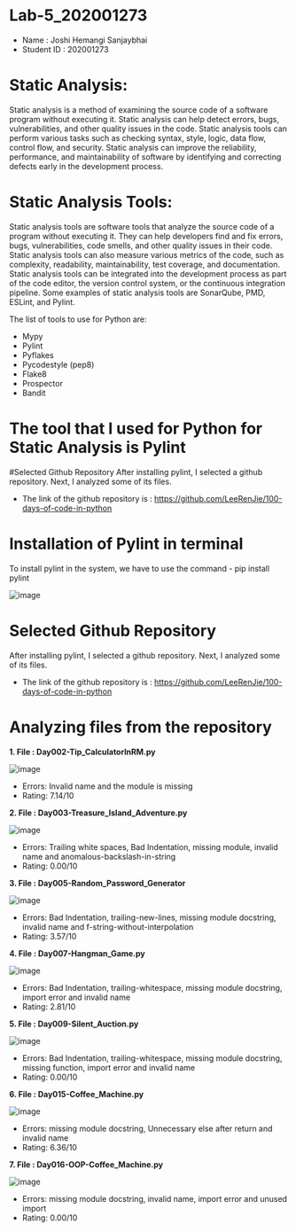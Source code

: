 # Lab-5_202001273

- Name : Joshi Hemangi Sanjaybhai
- Student ID : 202001273

# Static Analysis:
Static analysis is a method of examining the source code of a software program without executing it. Static analysis can help detect errors, bugs, vulnerabilities, and other quality issues in the code. Static analysis tools can perform various tasks such as checking syntax, style, logic, data flow, control flow, and security. Static analysis can improve the reliability, performance, and maintainability of software by identifying and correcting defects early in the development process.

# Static Analysis Tools:
Static analysis tools are software tools that analyze the source code of a program without executing it. They can help developers find and fix errors, bugs, vulnerabilities, code smells, and other quality issues in their code. Static analysis tools can also measure various metrics of the code, such as complexity, readability, maintainability, test coverage, and documentation. Static analysis tools can be integrated into the development process as part of the code editor, the version control system, or the continuous integration pipeline. Some examples of static analysis tools are SonarQube, PMD, ESLint, and Pylint.

The list of tools to use for Python are:

- Mypy
- Pylint
- Pyflakes
- Pycodestyle (pep8)
- Flake8
- Prospector
- Bandit
# The tool that I used for Python for Static Analysis is Pylint
#Selected Github Repository
After installing pylint, I selected a github repository.
Next, I analyzed some of its files.
- The link of the github repository is : https://github.com/LeeRenJie/100-days-of-code-in-python
# Installation of Pylint in terminal

To install pylint in the system, we have to use the command - pip install pylint

![image](https://user-images.githubusercontent.com/75674184/227471417-c08c4057-44bb-4de1-a32a-c8402ad9c574.png)

# Selected Github Repository


After installing pylint, I selected a github repository.
Next, I analyzed some of its files.
- The link of the github repository is : https://github.com/LeeRenJie/100-days-of-code-in-python

# Analyzing files from the repository


**1. File : Day002-Tip_CalculatorInRM.py**

![image](https://user-images.githubusercontent.com/75674184/227474041-24bc60fd-7bcb-485a-89be-9189f7840192.png)
- Errors: Invalid name and the module is missing
- Rating: 7.14/10


**2. File : Day003-Treasure_Island_Adventure.py**

![image](https://user-images.githubusercontent.com/75674184/227475175-196ab60f-2cab-4352-b4fa-859b9d746663.png)
- Errors: Trailing white spaces, Bad Indentation, missing module, invalid name and anomalous-backslash-in-string
- Rating: 0.00/10


**3. File : Day005-Random_Password_Generator**

![image](https://user-images.githubusercontent.com/75674184/227478914-d9c961b4-bfc0-4772-9a11-099c56ef9e37.png)
- Errors: Bad Indentation, trailing-new-lines, missing module docstring, invalid name and f-string-without-interpolation
- Rating: 3.57/10


**4. File :  Day007-Hangman_Game.py** 

![image](https://user-images.githubusercontent.com/75674184/227481174-420caf42-86ed-441a-b278-4e307145abf9.png)
- Errors: Bad Indentation, trailing-whitespace, missing module docstring, import error and invalid name
- Rating: 2.81/10


**5. File : Day009-Silent_Auction.py**

![image](https://user-images.githubusercontent.com/75674184/227481850-3cb40e12-a310-441a-b84b-26b6f7daf914.png)
- Errors: Bad Indentation, trailing-whitespace, missing module docstring, missing function, import error and invalid name
- Rating: 0.00/10


**6. File : Day015-Coffee_Machine.py**

![image](https://user-images.githubusercontent.com/75674184/227483574-12bceb00-7247-49f7-9810-e1a759001a62.png)
- Errors: missing module docstring, Unnecessary else after return and invalid name
- Rating: 6.36/10


**7. File : Day016-OOP-Coffee_Machine.py**

![image](https://user-images.githubusercontent.com/75674184/227489703-c3b16cb5-db9f-4825-8edb-a80e2296df03.png)
- Errors: missing module docstring, invalid name, import error and unused import
- Rating: 0.00/10



